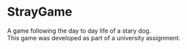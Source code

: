 # StrayGame
A game following the day to day life of a stary dog.   
This game was developed as part of a university assignment.
